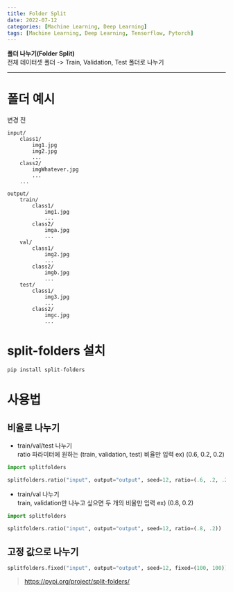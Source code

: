 ```yaml
---
title: Folder Split
date: 2022-07-12
categories: [Machine Learning, Deep Learning]
tags: [Machine Learning, Deep Learning, Tensorflow, Pytorch]
---
```


**폴더 나누기(Folder Split)**  
전체 데이터셋 폴더 -> Train, Validation, Test 폴더로 나누기

---  

# 폴더 예시  

변경 전
```
input/
    class1/
        img1.jpg
        img2.jpg
        ...
    class2/
        imgWhatever.jpg
        ...
    ...
```


```
output/
    train/
        class1/
            img1.jpg
            ...
        class2/
            imga.jpg
            ...
    val/
        class1/
            img2.jpg
            ...
        class2/
            imgb.jpg
            ...
    test/
        class1/
            img3.jpg
            ...
        class2/
            imgc.jpg
            ...
```


# split-folders 설치
```python
pip install split-folders
```

# 사용법

## 비율로 나누기  
- train/val/test 나누기  
ratio 파라미터에 원하는 (train, validation, test) 비율만 입력 ex) (0.6, 0.2, 0.2)  

```python
import splitfolders

splitfolders.ratio("input", output="output", seed=12, ratio=(.6, .2, .2))
```  
  
- train/val 나누기  
train, validation만 나누고 싶으면 두 개의 비율만 입력 ex) (0.8, 0.2)  

```python  
import splitfolders

splitfolders.ratio("input", output="output", seed=12, ratio=(.8, .2))
```  

## 고정 값으로 나누기  
```python
splitfolders.fixed("input", output="output", seed=12, fixed=(100, 100)) 
```

> https://pypi.org/project/split-folders/
